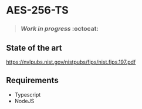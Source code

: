 # AES-256-TS

> ### *Work in progress* :octocat:

## State of the art

https://nvlpubs.nist.gov/nistpubs/fips/nist.fips.197.pdf

## Requirements

*   Typescript
*   NodeJS
